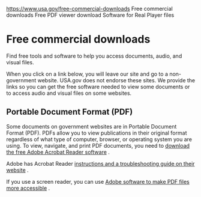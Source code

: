 

https://www.usa.gov/free-commercial-downloads
Free commercial downloads
Free PDF viewer download
Software for Real Player files

Free commercial downloads
=========================

Find free tools and software to help you access documents, audio, and visual files.

When you click on a link below, you will leave our site and go to a non-government website. USA.gov does not endorse these sites. We provide the links so you can get the free software needed to view some documents or to access audio and visual files on some websites.

**Portable Document Format (PDF)**
----------------------------------

Some documents on government websites are in Portable Document Format (PDF). PDFs allow you to view publications in their original format regardless of what type of computer, browser, or operating system you are using. To view, navigate, and print PDF documents, you need to
[download the free Adobe Acrobat Reader software](https://get.adobe.com/reader/)
.

Adobe has Acrobat Reader
[instructions and a troubleshooting guide on their website](https://helpx.adobe.com/reader.html)
.

If you use a screen reader, you can use
[Adobe software to make PDF files more accessible](https://helpx.adobe.com/adobe-connect/using/accessibility-features.html)
.
